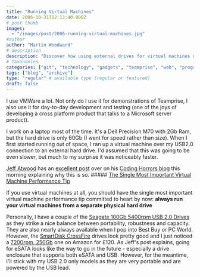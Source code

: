 ```yaml
---
title: "Running Virtual Machines"
date: 2006-10-31T12:13:40.000Z
# post thumb
images:
  - "/images/post/2006-running-virtual-machines.jpg"
#author
author: "Martin Woodward"
# description
description: "Discover how using external drives for virtual machines on a laptop can enhance performance significantly, even via USB 2.0 connections."
# Taxonomies
categories: ["git", "technology", "gadgets", "teamprise", "web", "programming", "personal"]
tags: ["blog", "archive"]
type: "regular" # available type (regular or featured)
draft: false
---
```

I use VMWare a lot.  Not only do I use it for demonstrations of Teamprise, I also use it for day-to-day development and testing (one of the joys of developing a cross platform product that talks to a Microsoft server product). 

I work on a laptop most of the time.  It's a Dell Precision M70 with 2Gb Ram, but the hard drive is only 60Gb (I went for speed rather than size).  When I first started running out of space, I ran up a virtual machine over my USB2.0 connection to an external hard drive.  I'd assumed that this was going to be even slower, but much to my surprise it was noticeably faster. 

[Jeff Atwood](http://www.codinghorror.com/blog/) has an [excellent post](http://www.codinghorror.com/blog/archives/000714.html) over on his [Coding Horrors blog](http://www.codinghorror.com/blog/) this morning explaining why this is so.  ##### [The Single Most Important Virtual Machine Performance Tip](http://www.codinghorror.com/blog/archives/000714.html) 

If you use virtual machines at all, you should have the single most important virtual machine performance tip committed to heart by now: **always run your virtual machines from a separate physical hard drive** 

Personally, I have a couple of the [Seagate 100Gb 5400rpm USB 2.0 Drives](http://www.amazon.co.uk/gp/redirect.html?ie=UTF8&location=http%3A%2F%2Fwww.amazon.co.uk%2FSeagate-Momentus-External-100Gb-5400Rpm%2Fdp%2FB00064NG0Q&tag=woodwardwebcom&linkCode=ur2&camp=1634&creative=6738) as they strike a nice balance between portability, robustness and capacity.  They are also nearly always available when I pop into Best Buy or PC World.  However, the [SmartDisk CrossFire](http://www.amazon.co.uk/gp/product/B0007UDC2G?ie=UTF8&tag=woodwardwebcom&linkCode=as2&camp=1634&creative=6738&creativeASIN=B0007UDC2G) drives look pretty good and I just noticed a [7200rpm, 250Gb](http://www.amazon.co.uk/gp/product/B0007UDC2G?ie=UTF8&tag=woodwardwebcom&linkCode=as2&camp=1634&creative=6738&creativeASIN=B0007UDC2G) one on Amazon for £120.  As Jeff's post explains, going for eSATA looks like the way to go in the future - especially a drive enclosure that supports both eSATA and USB.  However, for the meantime, I'll stick with my USB 2.0 only models as they are very portable and are powered by the USB lead.
